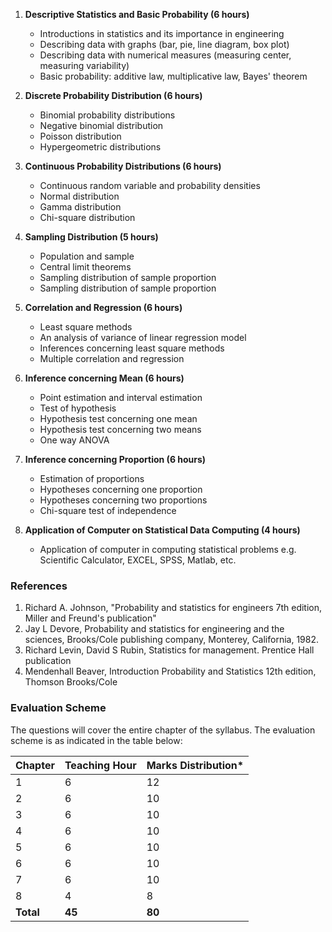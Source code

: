 1. **Descriptive Statistics and Basic Probability (6 hours)**
    * Introductions in statistics and its importance in engineering
    * Describing data with graphs (bar, pie, line diagram, box plot)
    * Describing data with numerical measures (measuring center, measuring variability)
    * Basic probability: additive law, multiplicative law, Bayes' theorem

2. **Discrete Probability Distribution (6 hours)**
    * Binomial probability distributions
    * Negative binomial distribution
    * Poisson distribution
    * Hypergeometric distributions

3. **Continuous Probability Distributions (6 hours)**
    * Continuous random variable and probability densities
    * Normal distribution
    * Gamma distribution
    * Chi-square distribution

4. **Sampling Distribution (5 hours)**
    * Population and sample
    * Central limit theorems
    * Sampling distribution of sample proportion
    * Sampling distribution of sample proportion

5. **Correlation and Regression (6 hours)**
    * Least square methods
    * An analysis of variance of linear regression model
    * Inferences concerning least square methods
    * Multiple correlation and regression

6. **Inference concerning Mean (6 hours)**
    * Point estimation and interval estimation
    * Test of hypothesis
    * Hypothesis test concerning one mean
    * Hypothesis test concerning two means
    * One way ANOVA

7. **Inference concerning Proportion (6 hours)**
    * Estimation of proportions
    * Hypotheses concerning one proportion
    * Hypotheses concerning two proportions
    * Chi-square test of independence

8. **Application of Computer on Statistical Data Computing (4 hours)**
    * Application of computer in computing statistical problems e.g. Scientific Calculator, EXCEL, SPSS, Matlab, etc.

### References

1. Richard A. Johnson, "Probability and statistics for engineers 7th edition, Miller and Freund's publication"
2. Jay L Devore, Probability and statistics for engineering and the sciences, Brooks/Cole publishing company, Monterey, California, 1982.
3. Richard Levin, David S Rubin, Statistics for management. Prentice Hall publication
4. Mendenhall Beaver, Introduction Probability and Statistics 12th edition, Thomson Brooks/Cole

### Evaluation Scheme

The questions will cover the entire chapter of the syllabus. The evaluation scheme is as indicated in the table below:

| Chapter   | Teaching Hour | Marks Distribution* |
| --------- | ------------- | ------------------- |
| 1         | 6             | 12                  |
| 2         | 6             | 10                  |
| 3         | 6             | 10                  |
| 4         | 6             | 10                  |
| 5         | 6             | 10                  |
| 6         | 6             | 10                  |
| 7         | 6             | 10                  |
| 8         | 4             | 8                   |
| **Total** | **45**        | **80**              |

